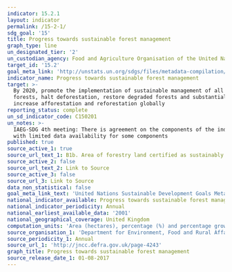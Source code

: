 ```yaml
---
indicator: 15.2.1
layout: indicator
permalink: /15-2-1/
sdg_goal: '15'
title: Progress towards sustainable forest management
graph_type: line
un_designated_tier: '2'
un_custodian_agency: Food and Agriculture Organisation of the United Nations (FAO)
target_id: '15.2'
goal_meta_link: 'http://unstats.un.org/sdgs/files/metadata-compilation/Metadata-Goal-15.pdf'
indicator_name: Progress towards sustainable forest management
target: >-
  By 2020, promote the implementation of sustainable management of all types of
  forests, halt deforestation, restore degraded forests and substantially
  increase afforestation and reforestation globally
reporting_status: complete
un_sd_indicator_code: C150201
un_notes: >-
  IAEG-SDG 4th meeting: There is agreement on the components of the indicator,
  with limited data availability for some components
published: true
source_active_1: true
source_url_text_1: B1b. Area of forestry land certified as sustainably managed
source_active_2: false
source_url_text_2: Link to Source
source_active_3: false
source_url_3: Link to Source
data_non_statistical: false
goal_meta_link_text: 'United Nations Sustainable Development Goals Metadata: 15.2.1'
national_indicator_available: Progress towards sustainable forest management
national_indicator_periodicity: Annual
national_earliest_available_data: '2001'
national_geographical_coverage: United Kingdom
computation_units: 'Area (hectares), percentage (%) and percentage growth rate (%)'
source_organisation_1: 'Department for Environment, Food and Rural Affairs (DEFRA)'
source_periodicity_1: Annual
source_url_1: 'http://jncc.defra.gov.uk/page-4243'
graph_title: Progress towards sustainable forest management
source_release_date_1: 01-08-2017
---
```

